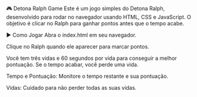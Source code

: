🎮 Detona Ralph Game
Este é um jogo simples do Detona Ralph, desenvolvido para rodar no navegador usando HTML, CSS e JavaScript. O objetivo é clicar no Ralph para ganhar pontos antes que o tempo acabe.

▶️ Como Jogar
Abra o index.html em seu navegador.

Clique no Ralph quando ele aparecer para marcar pontos.

Você tem três vidas e 60 segundos por vida para conseguir a melhor pontuação. Se o tempo acabar, você perde uma vida.

Tempo e Pontuação: Monitore o tempo restante e sua pontuação.

Vidas: Cuidado para não perder todas as suas vidas.
